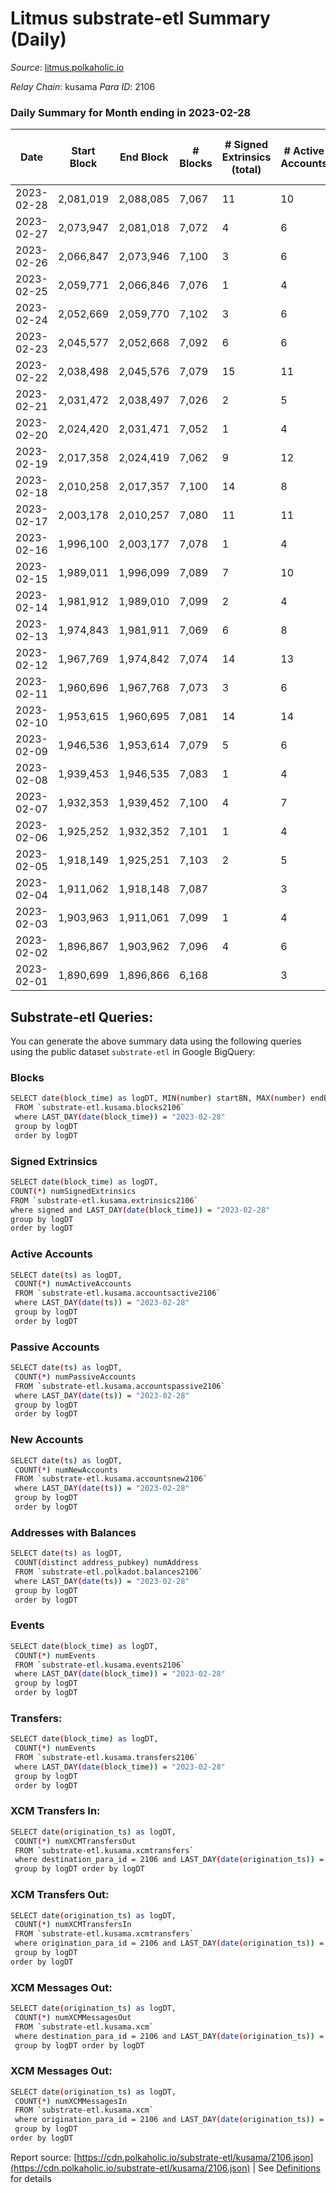 # Litmus substrate-etl Summary (Daily)

_Source_: [litmus.polkaholic.io](https://litmus.polkaholic.io)

*Relay Chain*: kusama
*Para ID*: 2106



### Daily Summary for Month ending in 2023-02-28


| Date | Start Block | End Block | # Blocks | # Signed Extrinsics (total) | # Active Accounts | # Passive | # New | # Addresses with Balances | # Events | # Transfers | # XCM Transfers In | # XCM Transfers Out | # XCM In | # XCM Out | Issues | 
| ---- | ----------- | --------- | -------- | --------------------------- | ----------------- | --------- | ----- | ------------------------- | -------- | ----------- | ------------------ | ------------------- | -------- | --------- | ------ |
| 2023-02-28 | 2,081,019 | 2,088,085 | 7,067 | 11 | 10 |  |  | 13,914 | 14,215 |   |   |   |  |  |  |
| 2023-02-27 | 2,073,947 | 2,081,018 | 7,072 | 4 | 6 |  |  | 13,914 | 14,170 |   |   |   |  |  |  |
| 2023-02-26 | 2,066,847 | 2,073,946 | 7,100 | 3 | 6 | 1 | 1 | 13,914 | 14,227 | 2 ($8.52) | 1 ($5.21) |   |  |  |  |
| 2023-02-25 | 2,059,771 | 2,066,846 | 7,076 | 1 | 4 |  |  | 13,913 | 14,165 |   |   |   |  |  |  |
| 2023-02-24 | 2,052,669 | 2,059,770 | 7,102 | 3 | 6 | 1 | 1 | 13,913 | 14,230 | 2 ($3.63) |   |   |  |  |  |
| 2023-02-23 | 2,045,577 | 2,052,668 | 7,092 | 6 | 6 | 1 | 1 | 13,912 | 14,233 | 1 ($167.89) |   |   |  |  |  |
| 2023-02-22 | 2,038,498 | 2,045,576 | 7,079 | 15 | 11 | 1 | 1 | 13,911 | 14,253 | 1 ($28.70) |   |   |  |  |  |
| 2023-02-21 | 2,031,472 | 2,038,497 | 7,026 | 2 | 5 |  |  | 13,911 | 14,068 |   |   |   |  |  |  |
| 2023-02-20 | 2,024,420 | 2,031,471 | 7,052 | 1 | 4 |  |  | 13,911 | 14,114 |   |   |   |  |  |  |
| 2023-02-19 | 2,017,358 | 2,024,419 | 7,062 | 9 | 12 | 2 | 1 | 13,911 | 14,189 | 2 ($2.32) | 1 ($12.12) | 1 ($2.28) |  |  |  |
| 2023-02-18 | 2,010,258 | 2,017,357 | 7,100 | 14 | 8 |  | 1 | 13,911 | 14,292 |   |   |   |  |  |  |
| 2023-02-17 | 2,003,178 | 2,010,257 | 7,080 | 11 | 11 | 3 | 2 | 13,910 | 14,243 | 6 ($108.99) |   | 1 ($5.21) |  |  |  |
| 2023-02-16 | 1,996,100 | 2,003,177 | 7,078 | 1 | 4 |  |  | 13,908 | 14,166 |   |   |   |  |  |  |
| 2023-02-15 | 1,989,011 | 1,996,099 | 7,089 | 7 | 10 | 1 | 2 | 13,908 | 14,231 | 4 ($7.53) |   |   |  |  |  |
| 2023-02-14 | 1,981,912 | 1,989,010 | 7,099 | 2 | 4 |  |  | 13,907 | 14,212 |   |   |   |  |  |  |
| 2023-02-13 | 1,974,843 | 1,981,911 | 7,069 | 6 | 8 | 1 | 2 | 13,907 | 14,185 | 2 ($70.47) | 1 ($35.78) |   |  |  |  |
| 2023-02-12 | 1,967,769 | 1,974,842 | 7,074 | 14 | 13 | 2 | 4 | 13,905 | 14,246 | 10 ($446.68) |   |   |  |  |  |
| 2023-02-11 | 1,960,696 | 1,967,768 | 7,073 | 3 | 6 | 1 |  | 13,903 | 14,172 | 1 ($10.66) |   | 1 ($10.64) |  |  |  |
| 2023-02-10 | 1,953,615 | 1,960,695 | 7,081 | 14 | 14 | 2 | 2 | 13,903 | 14,264 | 7 ($71.56) |   |   |  |  |  |
| 2023-02-09 | 1,946,536 | 1,953,614 | 7,079 | 5 | 6 | 1 | 1 | 13,902 | 14,194 | 4 ($130.74) |   |   |  |  |  |
| 2023-02-08 | 1,939,453 | 1,946,535 | 7,083 | 1 | 4 |  |  | 13,901 | 14,182 |   | 1 ($5.94) |   |  |  |  |
| 2023-02-07 | 1,932,353 | 1,939,452 | 7,100 | 4 | 7 | 1 | 1 | 13,902 | 14,234 | 1 ($9.89) |   | 1 ($9.86) |  |  |  |
| 2023-02-06 | 1,925,252 | 1,932,352 | 7,101 | 1 | 4 | 1 |  | 13,901 | 14,214 | 1 ($5.93) |   |   |  |  |  |
| 2023-02-05 | 1,918,149 | 1,925,251 | 7,103 | 2 | 5 |  |  | 13,902 | 14,221 |   |   |   |  |  |  |
| 2023-02-04 | 1,911,062 | 1,918,148 | 7,087 |  | 3 |  |  | 13,902 | 14,181 |   |   |   |  |  |  |
| 2023-02-03 | 1,903,963 | 1,911,061 | 7,099 | 1 | 4 |  |  | 13,902 | 14,208 |   |   |   |  |  |  |
| 2023-02-02 | 1,896,867 | 1,903,962 | 7,096 | 4 | 6 | 1 | 1 | 13,902 | 14,224 | 2 ($32.66) |   |   |  |  |  |
| 2023-02-01 | 1,890,699 | 1,896,866 | 6,168 |  | 3 |  |  | 13,902 | 12,339 |   |   |   |  |  |  |

## Substrate-etl Queries:
You can generate the above summary data using the following queries using the public dataset `substrate-etl` in Google BigQuery:

### Blocks
```bash
SELECT date(block_time) as logDT, MIN(number) startBN, MAX(number) endBN, COUNT(*) numBlocks 
 FROM `substrate-etl.kusama.blocks2106`  
 where LAST_DAY(date(block_time)) = "2023-02-28" 
 group by logDT 
 order by logDT
```

### Signed Extrinsics
```bash
SELECT date(block_time) as logDT, 
COUNT(*) numSignedExtrinsics 
FROM `substrate-etl.kusama.extrinsics2106`  
where signed and LAST_DAY(date(block_time)) = "2023-02-28" 
group by logDT 
order by logDT
```

### Active Accounts
```bash
SELECT date(ts) as logDT, 
 COUNT(*) numActiveAccounts 
 FROM `substrate-etl.kusama.accountsactive2106` 
 where LAST_DAY(date(ts)) = "2023-02-28" 
 group by logDT 
 order by logDT
```

### Passive Accounts
```bash
SELECT date(ts) as logDT, 
 COUNT(*) numPassiveAccounts 
 FROM `substrate-etl.kusama.accountspassive2106` 
 where LAST_DAY(date(ts)) = "2023-02-28" 
 group by logDT 
 order by logDT
```

### New Accounts
```bash
SELECT date(ts) as logDT, 
 COUNT(*) numNewAccounts 
 FROM `substrate-etl.kusama.accountsnew2106` 
 where LAST_DAY(date(ts)) = "2023-02-28" 
 group by logDT
 order by logDT
```

### Addresses with Balances
```bash
SELECT date(ts) as logDT,
 COUNT(distinct address_pubkey) numAddress 
 FROM `substrate-etl.polkadot.balances2106` 
 where LAST_DAY(date(ts)) = "2023-02-28" 
 group by logDT 
 order by logDT
```

### Events
```bash
SELECT date(block_time) as logDT, 
 COUNT(*) numEvents 
 FROM `substrate-etl.kusama.events2106` 
 where LAST_DAY(date(block_time)) = "2023-02-28" 
 group by logDT 
 order by logDT
```

### Transfers:
```bash
SELECT date(block_time) as logDT, 
 COUNT(*) numEvents 
 FROM `substrate-etl.kusama.transfers2106` 
 where LAST_DAY(date(block_time)) = "2023-02-28" 
 group by logDT 
 order by logDT
```

### XCM Transfers In:
```bash
SELECT date(origination_ts) as logDT, 
 COUNT(*) numXCMTransfersOut 
 FROM `substrate-etl.kusama.xcmtransfers` 
 where destination_para_id = 2106 and LAST_DAY(date(origination_ts)) = "2023-02-28" 
 group by logDT order by logDT
```

### XCM Transfers Out:
```bash
SELECT date(origination_ts) as logDT, 
 COUNT(*) numXCMTransfersIn 
 FROM `substrate-etl.kusama.xcmtransfers` 
 where origination_para_id = 2106 and LAST_DAY(date(origination_ts)) = "2023-02-28" 
 group by logDT 
order by logDT
```

### XCM Messages Out:
```bash
SELECT date(origination_ts) as logDT, 
 COUNT(*) numXCMMessagesOut 
 FROM `substrate-etl.kusama.xcm` 
 where destination_para_id = 2106 and LAST_DAY(date(origination_ts)) = "2023-02-28" 
 group by logDT order by logDT
```

### XCM Messages Out:
```bash
SELECT date(origination_ts) as logDT, 
 COUNT(*) numXCMMessagesIn 
 FROM `substrate-etl.kusama.xcm` 
 where origination_para_id = 2106 and LAST_DAY(date(origination_ts)) = "2023-02-28" 
 group by logDT 
order by logDT
```


Report source: [https://cdn.polkaholic.io/substrate-etl/kusama/2106.json](https://cdn.polkaholic.io/substrate-etl/kusama/2106.json) | See [Definitions](/DEFINITIONS.md) for details
